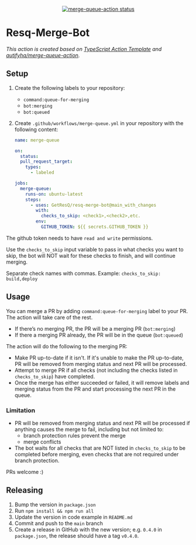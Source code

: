 <p align="center">
  <a href="https://github.com/autifyhq/merge-queue-action/actions"><img alt="merge-queue-action status" src="https://github.com/autifyhq/merge-queue-action/workflows/build-test/badge.svg"></a>
</p>

# Resq-Merge-Bot

_This action is created based on [TypeScript Action Template](https://github.com/actions/typescript-action) and [autifyhq/merge-queue-action](https://github.com/autifyhq/merge-queue-action)._

## Setup

1. Create the following labels to your repository:
   - `command:queue-for-merging`
   - `bot:merging`
   - `bot:queued`
2. Create `.github/workflows/merge-queue.yml` in your repository with the following content:

   ```yml
   name: merge-queue

   on:
     status:
     pull_request_target:
       types:
         - labeled

   jobs:
     merge-queue:
       runs-on: ubuntu-latest
       steps:
         - uses: GetResQ/resq-merge-bot@main_with_changes
           with:
             checks_to_skip: <check1>,<check2>,etc.
           env:
             GITHUB_TOKEN: ${{ secrets.GITHUB_TOKEN }}
   ```

The github token needs to have `read and write` permissions.

Use the `checks_to_skip` input variable to pass in what checks you want to skip, the bot will NOT wait for these checks to finish, and will continue merging.

Separate check names with commas.
Example: `checks_to_skip: build,deploy`

## Usage

You can merge a PR by adding `command:queue-for-merging` label to your PR. The action will take care of the rest.

- If there’s no merging PR, the PR will be a merging PR (`bot:merging`)
- If there a merging PR already, the PR will be in the queue (`bot:queued`)

The action will do the following to the merging PR:

- Make PR up-to-date if it isn't. If it's unable to make the PR up-to-date, PR will be removed from merging status and next PR will be processed.
- Attempt to merge PR if all checks (not including the checks listed in `checks_to_skip`) have completed.
- Once the merge has either succeeded or failed, it will remove labels and merging status from the PR and start processing the next PR in the queue.

### Limitation

- PR will be removed from merging status and next PR will be processed if anything causes the merge to fail, including but not limited to:
  - branch protection rules prevent the merge
  - merge conflicts
- The bot waits for all checks that are NOT listed in `checks_to_skip` to be completed before merging, even checks that are not required under branch protection.

PRs welcome :)

## Releasing

1. Bump the version in `package.json`
2. Run `npm install && npm run all`
3. Update the version in code example in `README.md`
4. Commit and push to the `main` branch
5. Create a release in GitHub with the new version; e.g. `0.4.0` in `package.json`, the release should have a tag `v0.4.0`.
